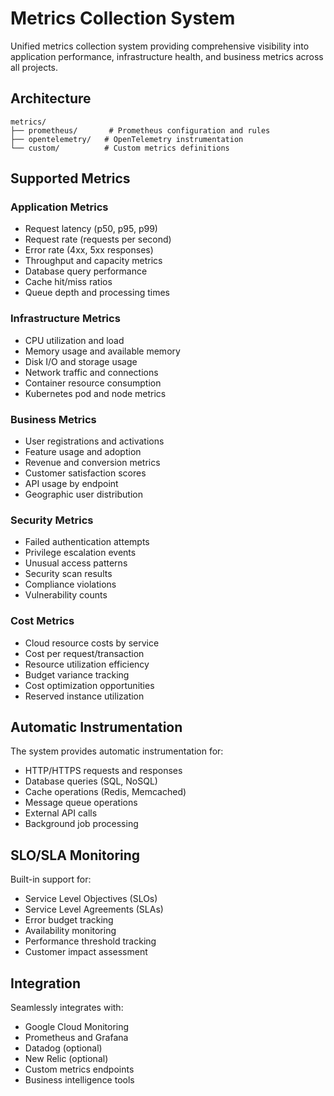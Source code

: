 # Metrics Collection System

Unified metrics collection system providing comprehensive visibility into application performance, infrastructure health, and business metrics across all projects.

## Architecture

```
metrics/
├── prometheus/       # Prometheus configuration and rules
├── opentelemetry/   # OpenTelemetry instrumentation
└── custom/          # Custom metrics definitions
```

## Supported Metrics

### Application Metrics
- Request latency (p50, p95, p99)
- Request rate (requests per second)
- Error rate (4xx, 5xx responses)
- Throughput and capacity metrics
- Database query performance
- Cache hit/miss ratios
- Queue depth and processing times

### Infrastructure Metrics
- CPU utilization and load
- Memory usage and available memory
- Disk I/O and storage usage
- Network traffic and connections
- Container resource consumption
- Kubernetes pod and node metrics

### Business Metrics
- User registrations and activations
- Feature usage and adoption
- Revenue and conversion metrics
- Customer satisfaction scores
- API usage by endpoint
- Geographic user distribution

### Security Metrics
- Failed authentication attempts
- Privilege escalation events
- Unusual access patterns
- Security scan results
- Compliance violations
- Vulnerability counts

### Cost Metrics
- Cloud resource costs by service
- Cost per request/transaction
- Resource utilization efficiency
- Budget variance tracking
- Cost optimization opportunities
- Reserved instance utilization

## Automatic Instrumentation

The system provides automatic instrumentation for:
- HTTP/HTTPS requests and responses
- Database queries (SQL, NoSQL)
- Cache operations (Redis, Memcached)
- Message queue operations
- External API calls
- Background job processing

## SLO/SLA Monitoring

Built-in support for:
- Service Level Objectives (SLOs)
- Service Level Agreements (SLAs)
- Error budget tracking
- Availability monitoring
- Performance threshold tracking
- Customer impact assessment

## Integration

Seamlessly integrates with:
- Google Cloud Monitoring
- Prometheus and Grafana
- Datadog (optional)
- New Relic (optional)
- Custom metrics endpoints
- Business intelligence tools
